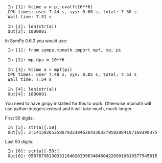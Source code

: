 <pre>
 In [1]: %time a = pi.evalf(10**6)
 CPU times: user 7.44 s, sys: 0.06 s, total: 7.50 s
 Wall time: 7.51 s

 In [2]: len(str(a))
 Out[2]: 1000001
</pre>

In SymPy 0.6.0 you would use:

<pre>
 In [1]: from sympy.mpmath import mpf, mp, pi

 In [2]: mp.dps = 10**6

 In [3]: %time a = mpf(pi)
 CPU times: user 7.48 s, sys: 0.05 s, total: 7.53 s
 Wall time: 7.54 s

 In [4]: len(str(a))
 Out[4]: 1000001
</pre>

You need to have gmpy installed for this to work. Otherwise mpmath will use python integers instead and it will take much, much longer.

First 50 digits:

<pre>
 In [5]: str(a)[:50]
 Out[5]: 3.141592653589793238462643383279502884197169399375
</pre>

Last 50 digits:

<pre>
 In [6]: str(a)[-50:]
 Out[6]: 95678796130331164628399634646042209010610577945815
</pre>
